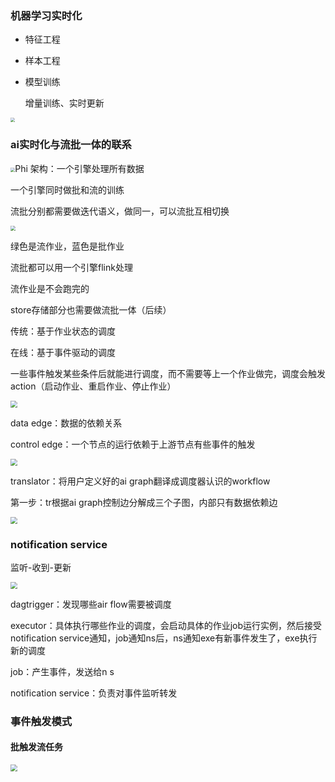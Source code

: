 ### 机器学习实时化

* 特征工程

* 样本工程

* 模型训练

  增量训练、实时更新

<img src="D:\ideaprojects\School-Notes\Flink\pic\ai1.png" style="zoom:45%;" />

### ai实时化与流批一体的联系

<img src="D:\ideaprojects\School-Notes\Flink\pic\ai2.png" style="zoom:45%;" />Phi 架构：一个引擎处理所有数据

一个引擎同时做批和流的训练

流批分别都需要做迭代语义，做同一，可以流批互相切换

<img src="D:\ideaprojects\School-Notes\Flink\pic\ai3.png" style="zoom:50%;" />

绿色是流作业，蓝色是批作业

流批都可以用一个引擎flink处理

流作业是不会跑完的

store存储部分也需要做流批一体（后续）

传统：基于作业状态的调度

在线：基于事件驱动的调度

一些事件触发某些条件后就能进行调度，而不需要等上一个作业做完，调度会触发action（启动作业、重启作业、停止作业）

<img src="D:\ideaprojects\School-Notes\Flink\pic\ai5.png" style="zoom:70%;" />

data edge：数据的依赖关系

control edge：一个节点的运行依赖于上游节点有些事件的触发

<img src="D:\ideaprojects\School-Notes\Flink\pic\ai6.png" style="zoom:70%;" />

translator：将用户定义好的ai graph翻译成调度器认识的workflow

第一步：tr根据ai graph控制边分解成三个子图，内部只有数据依赖边

<img src="D:\ideaprojects\School-Notes\Flink\pic\ai7.png" style="zoom:67%;" />

### notification service

监听-收到-更新

<img src="D:\ideaprojects\School-Notes\Flink\pic\ai8.png" style="zoom:67%;" />

dagtrigger：发现哪些air flow需要被调度

executor：具体执行哪些作业的调度，会启动具体的作业job运行实例，然后接受notification service通知，job通知ns后，ns通知exe有新事件发生了，exe执行新的调度

job：产生事件，发送给n s

notification service：负责对事件监听转发

### 事件触发模式

#### 批触发流任务

<img src="D:\ideaprojects\School-Notes\Flink\pic\ai9.png" style="zoom:67%;" />